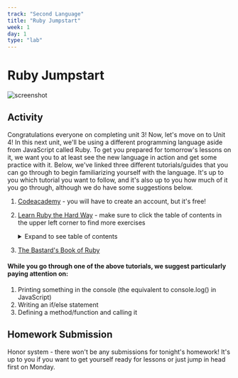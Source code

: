 ```yaml
---
track: "Second Language"
title: "Ruby Jumpstart"
week: 1
day: 1
type: "lab"
---
```



# Ruby Jumpstart

![screenshot](https://cdn-images-1.medium.com/max/2000/1*nLYGAk0_YP5JejzTi5_G7A.png)

## Activity

Congratulations everyone on completing unit 3! Now, let's move on to Unit 4! In this next unit, we'll be using a different programming language aside from JavaScript called Ruby. To get you prepared for tomorrow's lessons on it, we want you to at least see the new language in action and get some practice with it. Below, we've linked three different tutorials/guides that you can go through to begin familiarizing yourself with the language. It's up to you which tutorial you want to follow, and it's also up to you how much of it you go through, although we do have some suggestions below.

1. [Codeacademy](https://www.codecademy.com/learn/ruby) - you will have to create an account, but it's free!
1. [Learn Ruby the Hard Way](https://learnrubythehardway.org/book/ex1.html) - make sure to click the table of contents in the upper left corner to find more exercises
    <details> <summary>Expand to see table of contents</summary>

    ![screenshot](https://i.imgur.com/2R78i5x.png)

    </details>
1. [The Bastard's Book of Ruby](http://ruby.bastardsbook.com/toc/)

#### While you go through one of the above tutorials, we suggest particularly paying attention on:

1. Printing something in the console (the equivalent to console.log() in JavaScript)
1. Writing an if/else statement
1. Defining a method/function and calling it

## Homework Submission

Honor system - there won't be any submissions for tonight's homework! It's up to you if you want to get yourself ready for lessons or just jump in head first on Monday. 
